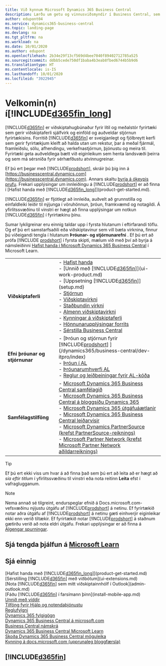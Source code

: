 ```yaml
---
title: Við kynnum Microsoft Dynamics 365 Business Central
description: Lærðu um getu og vinnusviðsmyndir í Business Central, sem er viðskiptahugbúnaður fyrir lítil og meðalstór fyrirtæki.
author: edupont04
ms.service: dynamics365-business-central
ms.topic: landing-page
ms.devlang: na
ms.tgt_pltfrm: na
ms.workload: na
ms.date: 10/01/2020
ms.author: edupont
ms.openlocfilehash: 2b34e29f13cf569d4bee7040f89402712785a525
ms.sourcegitcommit: ddbb5cede750df1baba4b3eab8fbed6744b5b9d6
ms.translationtype: HT
ms.contentlocale: is-IS
ms.lasthandoff: 10/01/2020
ms.locfileid: "3922945"
---
```

# <a name="welcome-to-d365fin_long"></a>Velkomin(n) í[!INCLUDE[d365fin_long](includes/d365fin_long_md.md)]

[!INCLUDE[d365fin](includes/d365fin_md.md)] er viðskiptahugbúnaður fyrir lítil og meðalstór fyrirtæki sem gerir viðskiptaferli sjálfvirk og einföld og auðveldar stjórnun fyrirtækisins. Forritið [!INCLUDE[d365fin](includes/d365fin_md.md)] er sveigjanlegt og fjölbreytt kerfi sem gerir fyrirtækjum kleift að halda utan um rekstur, þar á meðal fjármál, framleiðslu, sölu, afhendingu, verkefnastjórnun, þjónustu og meira til. Fyrirtæki geta auðveldlega bætt við eiginleikum sem henta landsvæði þeirra og sem má sérsníða fyrir sérhæfðustu atvinnugreinar.

Ef þú ert þegar með [!INCLUDE[prodshort](includes/prodshort.md)], skráir þú þig inn á [https://businesscentral.dynamics.com](https://businesscentral.dynamics.com). Annars skaltu [byrja á ókeypis prufu](https://go.microsoft.com/fwlink/?linkid=847861). Frekari upplýsingar um innleiðingu á [!INCLUDE[prodshort](includes/prodshort.md)] er að finna í [Hafist handa með [!INCLUDE[d365fin_long](includes/d365fin_long_md.md)]](product-get-started.md).  

[!INCLUDE[d365fin](includes/d365fin_md.md)] er fljótlegt að innleiða, auðvelt að grunnstilla og einfaldleiki leiðir til nýjunga í vöruhönnun, þróun, framkvæmd og notagildi. Á yfirlitssvæðinu til vinstri er hægt að finna upplýsingar um notkun [!INCLUDE[d365fin](includes/d365fin_md.md)] í fyrirtækinu þínu.  

Sumar lykilgreinar eru einnig taldar upp í fyrsta hlutanum í eftirfarandi töflu. Og ef þú ert samstarfsaðili eða viðskiptavinur sem vill bæta virknina, finnur þú viðeigandi tengla í hlutanum **Þróunar- og stjórnunarefni** . Ef þú ert að prófa [!INCLUDE [prodshort](includes/prodshort.md)] í fyrsta skipti, mælum við með því að byrja á námsleiðinni [Hafist handa í Microsoft Dynamics 365 Business Central](/learn/paths/get-started-dynamics-365-business-central/) í Microsoft Learn.  

|||  
|-|-|  
|**Viðskiptaferli**|-   [Hafist handa](product-get-started.md)<br />-   [Unnið með [!INCLUDE[d365fin](includes/d365fin_md.md)]](ui-work-product.md)<br />-   [Uppsetning [!INCLUDE[d365fin](includes/d365fin_md.md)]](setup.md)<br />-   [Stjórnun](admin-setup-and-administration.md)<br />-   [Viðskiptavirkni](across-business-functionality.md)<br />-   [Staðbundin virkni](LocalFunctionality/Austria/austria-local-functionality.md)<br />-   [Almenn viðskiptavirkni](ui-across-business-areas.md)<br />-   [Kynningar á viðskiptaferli](walkthrough-business-process-walkthroughs.md)<br />-   [Hönnunarupplýsingar forrits](design-details-application-design.md)<br />- [Sérstilla Business Central](ui-customizing-overview.md)|  
|**Efni þróunar og stjórnunar**|-   [Þróun og stjórnun fyrir [!INCLUDE[prodshort](includes/prodshort.md)] ](/dynamics365/business-central/dev-itpro/index)<br />-   [Þróun í AL](/dynamics365/business-central/dev-itpro/developer/devenv-dev-overview)<br />-   [Þróunarumhverfi AL](/dynamics365/business-central/dev-itpro/developer/devenv-reference-overview)<br />-   [Reglur og leiðbeiningar fyrir AL-kóða](/dynamics365/business-central/dev-itpro/compliance/apptest-overview)|  
|**Samfélagstilföng**|-   [Microsoft Dynamics 365 Business Central samfélagið](https://community.dynamics.com/business)<br />-   [Microsoft Dynamics 365 Business Central á bloggsíðu Dynamics 365](https://cloudblogs.microsoft.com/dynamics365/it/product/business-central/)<br />-   [Microsoft Dynamics 365 útgáfuáætlanir](https://go.microsoft.com/fwlink/?linkid=2047422)<br />-   [Microsoft Dynamics 365 Business Central leiðarvísir](https://dynamics.microsoft.com/roadmap/business-central/)<br />-   [Microsoft Dynamics PartnerSource \(krefst PartnerSource-reiknings\)](https://mbs.microsoft.com/partnersource)<br />-   [Microsoft Partner Network \(krefst Microsoft Partner Network aðildarreiknings\)](https://mspartner.microsoft.com/en/us/windows/index.aspx)|  

> [!TIP]
> Ef þú ert ekki viss um hvar á að finna það sem þú ert að leita að er hægt að *sía eftir titlum* í yfirlitssvæðinu til vinstri eða nota reitinn **Leita** efst í vafraglugganum.

> [!NOTE]
> Nema annað sé tilgreint, endurspeglar efnið á Docs.microsoft.com-vefsvæðinu nýjustu útgáfu af [!INCLUDE[prodshort](includes/prodshort.md)] á netinu. Ef fyrirtækið notar aðra útgáfu af [!INCLUDE[prodshort](includes/prodshort.md)] á netinu gæti einhverjir eiginleikar ekki enn verið tiltækir. Ef fyrirtækið notar [!INCLUDE[prodshort](includes/prodshort.md)] á staðnum gætirðu verið að nota eldri útgáfu. Frekari upplýsingar er að finna á [Algengar spurningar](across-faq.md).

## <a name="see-related-training-at-microsoft-learn"></a>Sjá tengda þjálfun á [Microsoft Learn](/learn/browse/?products=dynamics-business-central)

## <a name="see-also"></a>Sjá einnig

[Hafist handa með [!INCLUDE[d365fin_long](includes/d365fin_long_md.md)]](product-get-started.md)  
[Sérstilling [!INCLUDE[d365fin](includes/d365fin_md.md)] með viðbótum](ui-extensions.md)  
[Nota [!INCLUDE[d365fin](includes/d365fin_md.md)] sem mitt viðskiptainnhólf í Outlook](admin-outlook.md)  
[Fáðu [!INCLUDE[d365fin](includes/d365fin_md.md)] í farsímann þinn](install-mobile-app.md)  
[Unnið með víddir](finance-dimensions.md)  
[Tilföng fyrir Hjálp og notendaþjónustu](product-help-and-support.md)  
[Reglufylgni](compliance/compliance-overview.md)  
[Dynamics 365 fylgigögn](/dynamics365/)  
[Dynamics 365 Business Central á microsoft.com](https://dynamics.microsoft.com/business-central/overview/)  
[Business Central námskrá](readiness/readiness-learning-catalog.md)  
[Dynamics 365 Business Central Microsoft Learn](/learn/browse/?products=dynamics-business-central)  
[Skoða Dynamics 365 Business Central möguleika](https://dynamics.microsoft.com/business-central/capabilities/)  
[Kynning á docs.microsoft.com (upprunaleg bloggfærsla)](https://docs.microsoft.com/teamblog/introducing-docs-microsoft-com)  

## [!INCLUDE[d365fin](includes/free_trial_md.md)]
